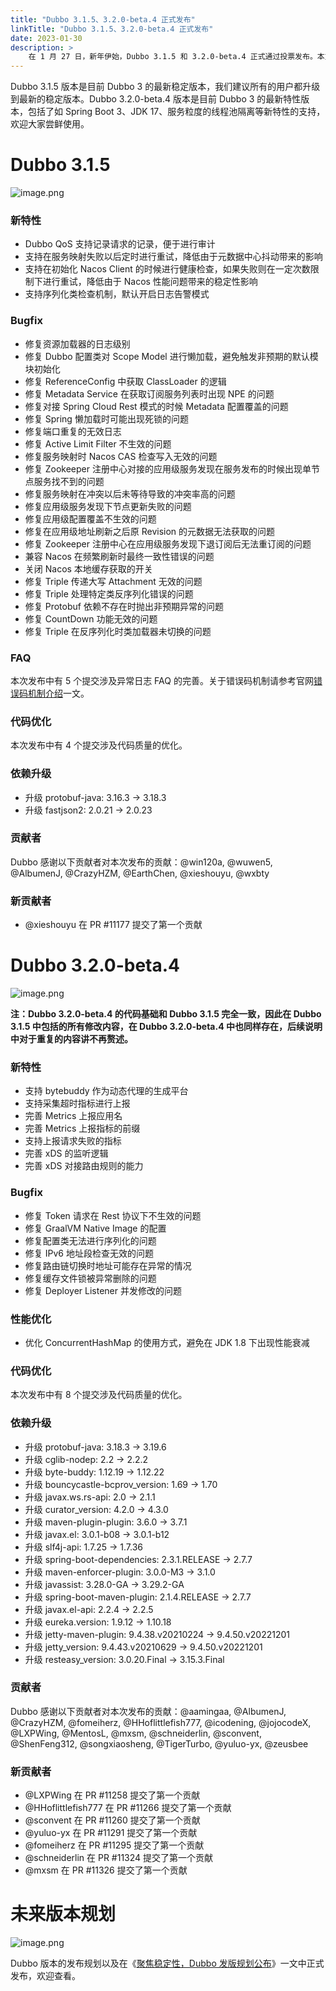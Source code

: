 ```yaml
---
title: "Dubbo 3.1.5、3.2.0-beta.4 正式发布"
linkTitle: "Dubbo 3.1.5、3.2.0-beta.4 正式发布"
date: 2023-01-30
description: >
    在 1 月 27 日，新年伊始，Dubbo 3.1.5 和 3.2.0-beta.4 正式通过投票发布。本文将介绍发布的变化一览。
---
```


Dubbo 3.1.5 版本是目前 Dubbo 3 的最新稳定版本，我们建议所有的用户都升级到最新的稳定版本。Dubbo 3.2.0-beta.4 版本是目前 Dubbo 3 的最新特性版本，包括了如 Spring Boot 3、JDK 17、服务粒度的线程池隔离等新特性的支持，欢迎大家尝鲜使用。

# Dubbo 3.1.5

![image.png](/imgs/blog/release/3-1-5.png)

### 新特性

- Dubbo QoS 支持记录请求的记录，便于进行审计
- 支持在服务映射失败以后定时进行重试，降低由于元数据中心抖动带来的影响
- 支持在初始化 Nacos Client 的时候进行健康检查，如果失败则在一定次数限制下进行重试，降低由于 Nacos 性能问题带来的稳定性影响
- 支持序列化类检查机制，默认开启日志告警模式

### Bugfix

- 修复资源加载器的日志级别
- 修复 Dubbo 配置类对 Scope Model 进行懒加载，避免触发非预期的默认模块初始化
- 修复 ReferenceConfig 中获取 ClassLoader 的逻辑
- 修复 Metadata Service 在获取订阅服务列表时出现 NPE 的问题
- 修复对接 Spring Cloud Rest 模式的时候 Metadata 配置覆盖的问题
- 修复 Spring 懒加载时可能出现死锁的问题
- 修复端口重复的无效日志
- 修复 Active Limit Filter 不生效的问题
- 修复服务映射时 Nacos CAS 检查写入无效的问题
- 修复 Zookeeper 注册中心对接的应用级服务发现在服务发布的时候出现单节点服务找不到的问题
- 修复服务映射在冲突以后未等待导致的冲突率高的问题
- 修复应用级服务发现下节点更新失败的问题
- 修复应用级配置覆盖不生效的问题
- 修复在应用级地址刷新之后原 Revision 的元数据无法获取的问题
- 修复 Zookeeper 注册中心在应用级服务发现下退订阅后无法重订阅的问题
- 兼容 Nacos 在频繁刷新时最终一致性错误的问题
- 关闭 Nacos 本地缓存获取的开关
- 修复 Triple 传递大写 Attachment 无效的问题
- 修复 Triple 处理特定类反序列化错误的问题
- 修复 Protobuf 依赖不存在时抛出非预期异常的问题
- 修复 CountDown 功能无效的问题
- 修复 Triple 在反序列化时类加载器未切换的问题

### FAQ

本次发布中有 5 个提交涉及异常日志 FAQ 的完善。关于错误码机制请参考官网[错误码机制介绍](/zh-cn/docs3-v2/java-sdk/faq/intro/)一文。

### 代码优化

本次发布中有 4 个提交涉及代码质量的优化。

### 依赖升级

- 升级 protobuf-java: 3.16.3 -> 3.18.3
- 升级 fastjson2: 2.0.21 -> 2.0.23

### 贡献者

Dubbo 感谢以下贡献者对本次发布的贡献：@win120a, @wuwen5, @AlbumenJ, @CrazyHZM, @EarthChen, @xieshouyu, @wxbty

### 新贡献者

- @xieshouyu 在 PR #11177 提交了第一个贡献

# Dubbo 3.2.0-beta.4

![image.png](/imgs/blog/release/3-2-0-beta-4.png)

**注：Dubbo 3.2.0-beta.4 的代码基础和 Dubbo 3.1.5 完全一致，因此在 Dubbo 3.1.5 中包括的所有修改内容，在 Dubbo 3.2.0-beta.4 中也同样存在，后续说明中对于重复的内容讲不再赘述。**

### 新特性

- 支持 bytebuddy 作为动态代理的生成平台
- 支持采集超时指标进行上报
- 完善 Metrics 上报应用名
- 完善 Metrics 上报指标的前缀
- 支持上报请求失败的指标
- 完善 xDS 的监听逻辑
- 完善 xDS 对接路由规则的能力

### Bugfix

- 修复 Token 请求在 Rest 协议下不生效的问题
- 修复 GraalVM Native Image 的配置
- 修复配置类无法进行序列化的问题
- 修复 IPv6 地址段检查无效的问题
- 修复路由链切换时地址可能存在异常的情况
- 修复缓存文件锁被异常删除的问题
- 修复 Deployer Listener 并发修改的问题

### 性能优化

- 优化 ConcurrentHashMap 的使用方式，避免在 JDK 1.8 下出现性能衰减

### 代码优化

本次发布中有 8 个提交涉及代码质量的优化。

### 依赖升级

- 升级 protobuf-java: 3.18.3 -> 3.19.6
- 升级 cglib-nodep: 2.2 -> 2.2.2
- 升级 byte-buddy: 1.12.19 -> 1.12.22
- 升级 bouncycastle-bcprov_version: 1.69 -> 1.70
- 升级 javax.ws.rs-api: 2.0 -> 2.1.1
- 升级 curator_version: 4.2.0 -> 4.3.0
- 升级 maven-plugin-plugin: 3.6.0 -> 3.7.1
- 升级 javax.el: 3.0.1-b08 -> 3.0.1-b12
- 升级 slf4j-api: 1.7.25 -> 1.7.36
- 升级 spring-boot-dependencies: 2.3.1.RELEASE -> 2.7.7
- 升级 maven-enforcer-plugin: 3.0.0-M3 -> 3.1.0
- 升级 javassist: 3.28.0-GA -> 3.29.2-GA
- 升级 spring-boot-maven-plugin: 2.1.4.RELEASE -> 2.7.7
- 升级 javax.el-api: 2.2.4 -> 2.2.5
- 升级 eureka.version: 1.9.12 -> 1.10.18
- 升级 jetty-maven-plugin: 9.4.38.v20210224 -> 9.4.50.v20221201
- 升级 jetty_version: 9.4.43.v20210629 -> 9.4.50.v20221201
- 升级 resteasy_version: 3.0.20.Final -> 3.15.3.Final

### 贡献者

Dubbo 感谢以下贡献者对本次发布的贡献：@aamingaa, @AlbumenJ, @CrazyHZM, @fomeiherz, @HHoflittlefish777, @icodening, @jojocodeX, @LXPWing, @MentosL, @mxsm, @schneiderlin, @sconvent, @ShenFeng312, @songxiaosheng, @TigerTurbo, @yuluo-yx, @zeusbee

### 新贡献者

- @LXPWing 在 PR #11258 提交了第一个贡献
- @HHoflittlefish777 在 PR #11266 提交了第一个贡献
- @sconvent 在 PR #11260 提交了第一个贡献
- @yuluo-yx 在 PR #11291 提交了第一个贡献
- @fomeiherz 在 PR #11295 提交了第一个贡献
- @schneiderlin 在 PR #11324 提交了第一个贡献
- @mxsm 在 PR #11326 提交了第一个贡献


# 未来版本规划

![image.png](/imgs/blog/release/release-roadmap.png)

Dubbo 版本的发布规划以及在《[聚焦稳定性，Dubbo 发版规划公布](https://mp.weixin.qq.com/s?__biz=MzIwODYwNTA4MA==&mid=2247484424&idx=1&sn=2f5ff4846f7dafad325f78fd8cf4d1fc&chksm=9701deffa07657e9a46eb97bb859770b4856599566b992724013a848a730f394702938e72404&token=1547029975&lang=zh_CN#rd)》一文中正式发布，欢迎查看。
